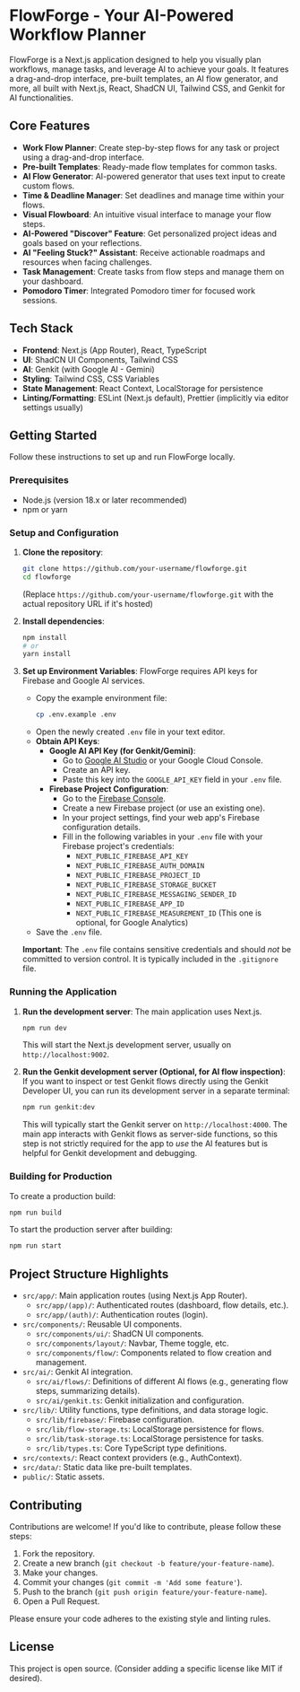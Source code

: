 # FlowForge - Your AI-Powered Workflow Planner

FlowForge is a Next.js application designed to help you visually plan workflows, manage tasks, and leverage AI to achieve your goals. It features a drag-and-drop interface, pre-built templates, an AI flow generator, and more, all built with Next.js, React, ShadCN UI, Tailwind CSS, and Genkit for AI functionalities.

## Core Features

-   **Work Flow Planner**: Create step-by-step flows for any task or project using a drag-and-drop interface.
-   **Pre-built Templates**: Ready-made flow templates for common tasks.
-   **AI Flow Generator**: AI-powered generator that uses text input to create custom flows.
-   **Time & Deadline Manager**: Set deadlines and manage time within your flows.
-   **Visual Flowboard**: An intuitive visual interface to manage your flow steps.
-   **AI-Powered "Discover" Feature**: Get personalized project ideas and goals based on your reflections.
-   **AI "Feeling Stuck?" Assistant**: Receive actionable roadmaps and resources when facing challenges.
-   **Task Management**: Create tasks from flow steps and manage them on your dashboard.
-   **Pomodoro Timer**: Integrated Pomodoro timer for focused work sessions.

## Tech Stack

-   **Frontend**: Next.js (App Router), React, TypeScript
-   **UI**: ShadCN UI Components, Tailwind CSS
-   **AI**: Genkit (with Google AI - Gemini)
-   **Styling**: Tailwind CSS, CSS Variables
-   **State Management**: React Context, LocalStorage for persistence
-   **Linting/Formatting**: ESLint (Next.js default), Prettier (implicitly via editor settings usually)

## Getting Started

Follow these instructions to set up and run FlowForge locally.

### Prerequisites

-   Node.js (version 18.x or later recommended)
-   npm or yarn

### Setup and Configuration

1.  **Clone the repository**:
    ```bash
    git clone https://github.com/your-username/flowforge.git 
    cd flowforge
    ```
    (Replace `https://github.com/your-username/flowforge.git` with the actual repository URL if it's hosted)

2.  **Install dependencies**:
    ```bash
    npm install
    # or
    yarn install
    ```

3.  **Set up Environment Variables**:
    FlowForge requires API keys for Firebase and Google AI services.
    -   Copy the example environment file:
        ```bash
        cp .env.example .env
        ```
    -   Open the newly created `.env` file in your text editor.
    -   **Obtain API Keys**:
        -   **Google AI API Key (for Genkit/Gemini)**:
            -   Go to [Google AI Studio](https://aistudio.google.com/app/apikey) or your Google Cloud Console.
            -   Create an API key.
            -   Paste this key into the `GOOGLE_API_KEY` field in your `.env` file.
        -   **Firebase Project Configuration**:
            -   Go to the [Firebase Console](https://console.firebase.google.com/).
            -   Create a new Firebase project (or use an existing one).
            -   In your project settings, find your web app's Firebase configuration details.
            -   Fill in the following variables in your `.env` file with your Firebase project's credentials:
                -   `NEXT_PUBLIC_FIREBASE_API_KEY`
                -   `NEXT_PUBLIC_FIREBASE_AUTH_DOMAIN`
                -   `NEXT_PUBLIC_FIREBASE_PROJECT_ID`
                -   `NEXT_PUBLIC_FIREBASE_STORAGE_BUCKET`
                -   `NEXT_PUBLIC_FIREBASE_MESSAGING_SENDER_ID`
                -   `NEXT_PUBLIC_FIREBASE_APP_ID`
                -   `NEXT_PUBLIC_FIREBASE_MEASUREMENT_ID` (This one is optional, for Google Analytics)
    -   Save the `.env` file.

    **Important**: The `.env` file contains sensitive credentials and should *not* be committed to version control. It is typically included in the `.gitignore` file.

### Running the Application

1.  **Run the development server**:
    The main application uses Next.js.
    ```bash
    npm run dev
    ```
    This will start the Next.js development server, usually on `http://localhost:9002`.

2.  **Run the Genkit development server (Optional, for AI flow inspection)**:
    If you want to inspect or test Genkit flows directly using the Genkit Developer UI, you can run its development server in a separate terminal:
    ```bash
    npm run genkit:dev
    ```
    This will typically start the Genkit server on `http://localhost:4000`. The main app interacts with Genkit flows as server-side functions, so this step is not strictly required for the app to *use* the AI features but is helpful for Genkit development and debugging.

### Building for Production

To create a production build:
```bash
npm run build
```

To start the production server after building:
```bash
npm run start
```

## Project Structure Highlights

-   `src/app/`: Main application routes (using Next.js App Router).
    -   `src/app/(app)/`: Authenticated routes (dashboard, flow details, etc.).
    -   `src/app/(auth)/`: Authentication routes (login).
-   `src/components/`: Reusable UI components.
    -   `src/components/ui/`: ShadCN UI components.
    -   `src/components/layout/`: Navbar, Theme toggle, etc.
    -   `src/components/flow/`: Components related to flow creation and management.
-   `src/ai/`: Genkit AI integration.
    -   `src/ai/flows/`: Definitions of different AI flows (e.g., generating flow steps, summarizing details).
    -   `src/ai/genkit.ts`: Genkit initialization and configuration.
-   `src/lib/`: Utility functions, type definitions, and data storage logic.
    -   `src/lib/firebase/`: Firebase configuration.
    -   `src/lib/flow-storage.ts`: LocalStorage persistence for flows.
    -   `src/lib/task-storage.ts`: LocalStorage persistence for tasks.
    -   `src/lib/types.ts`: Core TypeScript type definitions.
-   `src/contexts/`: React context providers (e.g., AuthContext).
-   `src/data/`: Static data like pre-built templates.
-   `public/`: Static assets.

## Contributing

Contributions are welcome! If you'd like to contribute, please follow these steps:
1. Fork the repository.
2. Create a new branch (`git checkout -b feature/your-feature-name`).
3. Make your changes.
4. Commit your changes (`git commit -m 'Add some feature'`).
5. Push to the branch (`git push origin feature/your-feature-name`).
6. Open a Pull Request.

Please ensure your code adheres to the existing style and linting rules.

## License

This project is open source. (Consider adding a specific license like MIT if desired).
```